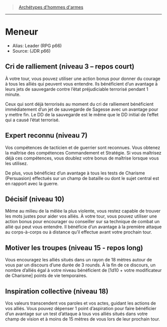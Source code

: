 
<!--SubClassItem-->

> <!--ParentNameLink-->[Archétypes d'hommes d'armes](class_mighty_fr.md#archétypes-dhommes-darmes)<!--/ParentNameLink-->

---

# <!--Name-->Meneur<!--/Name-->

- Alias: <!--AltName-->Leader (RPG p66)<!--/AltName-->
- Source: <!--Source-->(JDR p66)<!--/Source-->

<!--ClassFeatureItem-->

## <!--Name-->Cri de ralliement<!--/Name--> (niveau 3 – repos court)

<!--Description-->

À votre tour, vous pouvez utiliser une action bonus pour donner du courage à tous les alliés qui peuvent vous entendre. Ils bénéficient d’un avantage à leurs jets de sauvegarde contre l’état préjudiciable terrorisé pendant 1 minute.

Ceux qui sont déjà terrorisés au moment du cri de ralliement bénéficient immédiatement d’un jet de sauvegarde de Sagesse avec un avantage pour y mettre fin. Le DD de la sauvegarde est le même que le DD initial de l’effet qui a causé l’état terrorisé.

<!--/Description-->

<!--/ClassFeatureItem-->

<!--ClassFeatureItem-->

## <!--Name-->Expert reconnu<!--/Name--> (niveau 7)

<!--Description-->

Vos compétences de tacticien et de guerrier sont reconnues. Vous obtenez la maîtrise des compétences Commandement et Stratégie. Si vous maîtrisez déjà ces compétences, vous doublez votre bonus de maîtrise lorsque vous les utilisez.

De plus, vous bénéficiez d’un avantage à tous les tests de Charisme (Persuasion) effectués sur un champ de bataille ou dont le sujet central est en rapport avec la guerre.

<!--/Description-->

<!--/ClassFeatureItem-->

<!--ClassFeatureItem-->

## <!--Name-->Décisif<!--/Name--> (niveau 10)

<!--Description-->

Même au milieu de la mêlée la plus violente, vous restez capable de trouver les mots justes pour aider vos alliés. À votre tour, vous pouvez utiliser une action bonus pour encourager ou conseiller sur sa technique de combat un allié qui peut vous entendre. Il bénéficie d’un avantage à la première attaque au corps-à-corps ou à distance qu’il effectue avant votre prochain tour.

<!--/Description-->

<!--/ClassFeatureItem-->

<!--ClassFeatureItem-->

## <!--Name-->Motiver les troupes<!--/Name--> (niveau 15 - repos long)

<!--Description-->

Vous encouragez les alliés situés dans un rayon de 18 mètres autour de vous par un discours d’une durée de 3 rounds. À la fin de ce discours, un nombre d’alliés égal à votre niveau bénéficient de [1d10 + votre modificateur de Charisme] points de vie temporaires.

<!--/Description-->

<!--/ClassFeatureItem-->

<!--ClassFeatureItem-->

## <!--Name-->Inspiration collective<!--/Name--> (niveau 18)

<!--Description-->

Vos valeurs transcendent vos paroles et vos actes, guidant les actions de vos alliés. Vous pouvez dépenser 1 point d’aspiration pour faire bénéficier d’un avantage sur un test d’attaque à tous vos alliés situés dans votre champ de vision et à moins de 15 mètres de vous lors de leur prochain tour.

<!--/Description-->

<!--/ClassFeatureItem-->

<!--/SubClassItem-->

